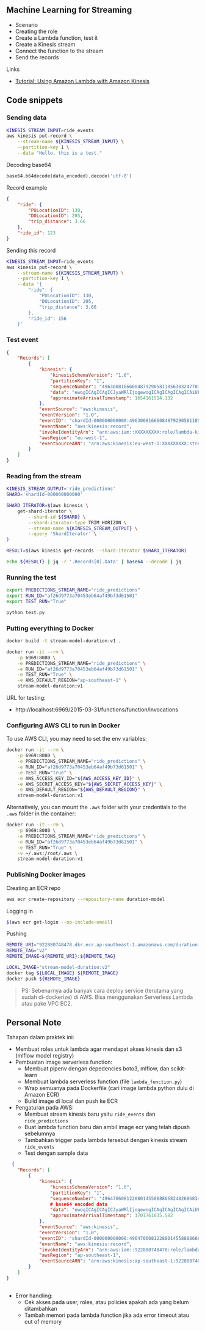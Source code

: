 ## Machine Learning for Streaming

* Scenario
* Creating the role 
* Create a Lambda function, test it
* Create a Kinesis stream
* Connect the function to the stream
* Send the records 

Links

* [Tutorial: Using Amazon Lambda with Amazon Kinesis](https://docs.amazonaws.cn/en_us/lambda/latest/dg/with-kinesis-example.html)

## Code snippets

### Sending data


```bash
KINESIS_STREAM_INPUT=ride_events
aws kinesis put-record \
    --stream-name ${KINESIS_STREAM_INPUT} \
    --partition-key 1 \
    --data "Hello, this is a test."
```

Decoding base64

```python
base64.b64decode(data_encoded).decode('utf-8')
```

Record example

```json
{
    "ride": {
        "PULocationID": 130,
        "DOLocationID": 205,
        "trip_distance": 3.66
    }, 
    "ride_id": 123
}
```

Sending this record

```bash
KINESIS_STREAM_INPUT=ride_events
aws kinesis put-record \
    --stream-name ${KINESIS_STREAM_INPUT} \
    --partition-key 1 \
    --data '{
        "ride": {
            "PULocationID": 130,
            "DOLocationID": 205,
            "trip_distance": 3.66
        }, 
        "ride_id": 156
    }'
```

### Test event


```json
{
    "Records": [
        {
            "kinesis": {
                "kinesisSchemaVersion": "1.0",
                "partitionKey": "1",
                "sequenceNumber": "49630081666084879290581185630324770398608704880802529282",
                "data": "ewogICAgICAgICJyaWRlIjogewogICAgICAgICAgICAiUFVMb2NhdGlvbklEIjogMTMwLAogICAgICAgICAgICAiRE9Mb2NhdGlvbklEIjogMjA1LAogICAgICAgICAgICAidHJpcF9kaXN0YW5jZSI6IDMuNjYKICAgICAgICB9LCAKICAgICAgICAicmlkZV9pZCI6IDI1NgogICAgfQ==",
                "approximateArrivalTimestamp": 1654161514.132
            },
            "eventSource": "aws:kinesis",
            "eventVersion": "1.0",
            "eventID": "shardId-000000000000:49630081666084879290581185630324770398608704880802529282",
            "eventName": "aws:kinesis:record",
            "invokeIdentityArn": "arn:aws:iam::XXXXXXXXX:role/lambda-kinesis-role",
            "awsRegion": "eu-west-1",
            "eventSourceARN": "arn:aws:kinesis:eu-west-1:XXXXXXXXX:stream/ride_events"
        }
    ]
}
```

### Reading from the stream

```bash
KINESIS_STREAM_OUTPUT='ride_predictions'
SHARD='shardId-000000000000'

SHARD_ITERATOR=$(aws kinesis \
    get-shard-iterator \
        --shard-id ${SHARD} \
        --shard-iterator-type TRIM_HORIZON \
        --stream-name ${KINESIS_STREAM_OUTPUT} \
        --query 'ShardIterator' \
)

RESULT=$(aws kinesis get-records --shard-iterator $SHARD_ITERATOR)

echo ${RESULT} | jq -r '.Records[0].Data' | base64 --decode | jq
``` 


### Running the test

```bash
export PREDICTIONS_STREAM_NAME="ride_predictions"
export RUN_ID="af26d9773a70453eb64af49b73d61501"
export TEST_RUN="True"

python test.py
```

### Putting everything to Docker

```bash
docker build -t stream-model-duration:v1 .

docker run -it --rm \
    -p 6969:8080 \
    -e PREDICTIONS_STREAM_NAME="ride_predictions" \
    -e RUN_ID="af26d9773a70453eb64af49b73d61501" \
    -e TEST_RUN="True" \
    -e AWS_DEFAULT_REGION="ap-southeast-1" \
    stream-model-duration:v1
```

URL for testing:

* http://localhost:6969/2015-03-31/functions/function/invocations



### Configuring AWS CLI to run in Docker

To use AWS CLI, you may need to set the env variables:

```bash
docker run -it --rm \
    -p 6969:8080 \
    -e PREDICTIONS_STREAM_NAME="ride_predictions" \
    -e RUN_ID="af26d9773a70453eb64af49b73d61501" \
    -e TEST_RUN="True" \
    -e AWS_ACCESS_KEY_ID="${AWS_ACCESS_KEY_ID}" \
    -e AWS_SECRET_ACCESS_KEY="${AWS_SECRET_ACCESS_KEY}" \
    -e AWS_DEFAULT_REGION="${AWS_DEFAULT_REGION}" \
    stream-model-duration:v1
```

Alternatively, you can mount the `.aws` folder with your credentials to the `.aws` folder in the container:

```bash
docker run -it --rm \
    -p 6969:8080 \
    -e PREDICTIONS_STREAM_NAME="ride_predictions" \
    -e RUN_ID="af26d9773a70453eb64af49b73d61501" \
    -e TEST_RUN="True" \
    -v ~/.aws:/root/.aws \
    stream-model-duration:v1
```

### Publishing Docker images

Creating an ECR repo

```bash
aws ecr create-repository --repository-name duration-model
```

Logging in

```bash
$(aws ecr get-login --no-include-email)
```

Pushing 

```bash
REMOTE_URI="922880748478.dkr.ecr.ap-southeast-1.amazonaws.com/duration-model"
REMOTE_TAG="v2"
REMOTE_IMAGE=${REMOTE_URI}:${REMOTE_TAG}

LOCAL_IMAGE="stream-model-duration:v2"
docker tag ${LOCAL_IMAGE} ${REMOTE_IMAGE}
docker push ${REMOTE_IMAGE}
```

>PS: Sebenarnya ada banyak cara deploy service (terutama yang sudah di-dockerize) di AWS. Bisa menggunakan Serverless Lambda atau pake VPC EC2.

## Personal Note

Tahapan dalam praktek ini:
* Membuat roles untuk lambda agar mendapat akses kinesis dan s3 (mlflow model registry)
* Pembuatan image serverless function:
  * Membuat pipenv dengan depedencies boto3, mlflow, dan scikit-learn
  * Membuat lambda serverless function (file `lambda_function.py`)
  * Wrap semuanya pada Dockerfile (cari image lambda python dulu di Amazon ECR)
  * Build image di local dan push ke ECR
* Pengaturan pada AWS:
  * Membuat stream kinesis baru yaitu `ride_events` dan `ride_predictions`
  * Buat lambda function baru dan ambil image ecr yang telah dipush sebelumnya
  * Tambahkan trigger pada lambda tersebut dengan kinesis stream `ride_events`
  * Test dengan sample data
``` json
  {
    "Records": [
        {
            "kinesis": {
                "kinesisSchemaVersion": "1.0",
                "partitionKey": "1",
                "sequenceNumber": "49647060812288014558888668248268683467178536947444350978",
                # base64 encoded data
                "data": "ewogICAgICAgICJyaWRlIjogewogICAgICAgICAgICAiUFVMb2NhdGlvbklEIjogMTMwLAogICAgICAgICAgICAiRE9Mb2NhdGlvbklEIjogMjA1LAogICAgICAgICAgICAidHJpcF9kaXN0YW5jZSI6IDMuNjYKICAgICAgICB9LCAKICAgICAgICAicmlkZV9pZCI6IDE1NgogICAgfQ==",
                "approximateArrivalTimestamp": 1701761035.582
            },
            "eventSource": "aws:kinesis",
            "eventVersion": "1.0",
            "eventID": "shardId-000000000000:49647060812288014558888668248268683467178536947444350978",
            "eventName": "aws:kinesis:record",
            "invokeIdentityArn": "arn:aws:iam::922880748478:role/lambda-kinesis-role",
            "awsRegion": "ap-southeast-1",
            "eventSourceARN": "arn:aws:kinesis:ap-southeast-1:922880748478:stream/ride_events"
        }
    ]
}
  
```

* Error handling:
  * Cek akses pada user, roles, atau policies apakah ada yang belum ditambahkan
  * Tambah memori pada lambda function jika ada error timeout atau out of memory